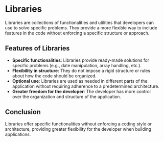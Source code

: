 # Libraries

Libraries are collections of functionalities and utilities that developers can use to solve specific problems. They provide a more flexible way to include features in the code without enforcing a specific structure or approach.

## Features of Libraries

- **Specific functionalities**: Libraries provide ready-made solutions for specific problems (e.g., date manipulation, array handling, etc.).
- **Flexibility in structure**: They do not impose a rigid structure or rules about how the code should be organized.
- **Optional use**: Libraries are used as needed in different parts of the application without requiring adherence to a predetermined architecture.
- **Greater freedom for the developer**: The developer has more control over the organization and structure of the application.

## Conclusion

Libraries offer specific functionalities without enforcing a coding style or architecture, providing greater flexibility for the developer when building applications.
